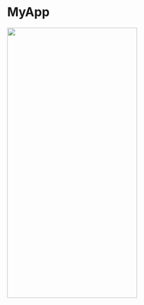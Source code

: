 # MyApp



<img src="https://github.com/OHellow/WeatherTestApp/tree/master/WeatherTestApp/gifTest.gif" width="300" height="621">



